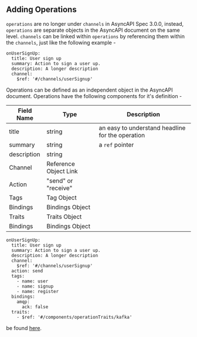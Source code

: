 ## Adding Operations

`operations` are no longer under `channels` in AsyncAPI Spec 3.0.0, instead, `operations` are separate objects in the AsyncAPI document on the same level. 
`channels` can be linked within `operations` by referencing them within the `channels`, just like the following example -

```
onUserSignUp:
  title: User sign up
  summary: Action to sign a user up.
  description: A longer description
  channel:
    $ref: '#/channels/userSignup'
```

Operations can be defined as an independent object in the AsyncAPI document. Operations have the following components for it's definition -

|  Field Name | Type | Description |
|---|---|---|
| title | string | an easy to understand headline for the operation |
| summary | string | a `ref` pointer |
| description | string | |
| Channel | Reference Object Link | |
| Action | "send" or "receive" | |
| Tags | Tag Object | |
| Bindings | Bindings Object | |
| Traits | Traits Object | |
| Bindings | Bindings Object | |

```
onUserSignUp:
  title: User sign up
  summary: Action to sign a user up.
  description: A longer description
  channel:
    $ref: '#/channels/userSignup'
  action: send
  tags:
    - name: user
    - name: signup
    - name: register
  bindings:
    amqp:
      ack: false
  traits:
    - $ref: '#/components/operationTraits/kafka'
```

be found [here](https://v3.asyncapi.com/docs/reference/specification/v3.0.0-next-major-spec.12#operationObject). 
